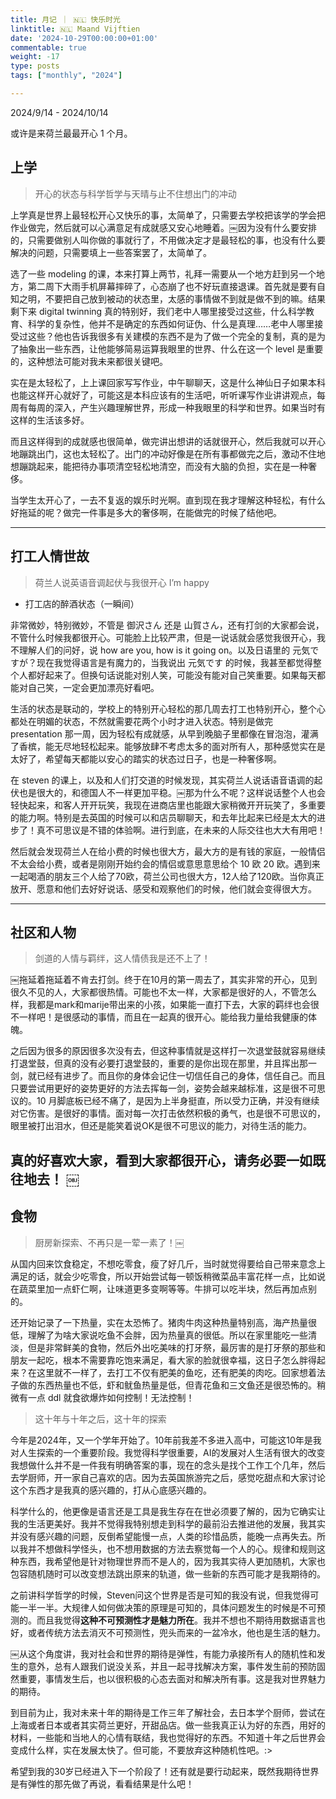 ```yaml
---
title: 月记 ｜ 🇳🇱 快乐时光
linktitle: 🇳🇱 Maand Vijftien
date: '2024-10-29T00:00:00+01:00'
commentable: true
weight: -17
type: posts
tags: ["monthly", "2024"]

---
```


2024/9/14 - 2024/10/14

或许是来荷兰最最开心 1 个月。

<!--more-->

上学
---

>  开心的状态与科学哲学与天晴与止不住想出门的冲动

上学真是世界上最轻松开心又快乐的事，太简单了，只需要去学校把该学的学会把作业做完，然后就可以心满意足有成就感又安心地睡着。￼因为没有什么要安排的，只需要做别人叫你做的事就行了，不用做决定才是最轻松的事，也没有什么要解决的问题，只需要填上一些答案罢了，太简单了。

选了一些 modeling 的课，本来打算上两节，礼拜一需要从一个地方赶到另一个地方，第二周下大雨手机屏幕摔碎了，心态崩了也不好玩直接退课。首先就是要有自知之明，不要把自己放到被动的状态里，太感的事情做不到就是做不到的嘛。结果剩下来 digital twinning 真的特别好，我们老中人哪里接受过这些，什么科学教育、科学的复杂性，他并不是确定的东西如何证伪、什么是真理……老中人哪里接受过这些？他也告诉我很多有关建模的东西不是为了做一个完全的复制，真的是为了抽象出一些东西，让他能够简易运算我眼里的世界、什么在这一个 level 是重要的，这种想法可能对我未来都很关键吧。

实在是太轻松了，上上课回家写写作业，中午聊聊天，这是什么神仙日子如果本科也能这样开心就好了，可能这是本科应该有的生活吧，听听课写作业讲讲观点，每周有每周的深入，产生兴趣理解世界，形成一种我眼里的科学和世界。如果当时有这样的生活该多好。

而且这样得到的成就感也很简单，做完讲出想讲的话就很开心，然后我就可以开心地蹦跳出门，这也太轻松了。出门的冲动好像是在所有事都做完之后，激动不住地想蹦跳起来，能把待办事项清空轻松地清空，而没有大脑的负担，实在是一种奢侈。

当学生太开心了，一去不复返的娱乐时光啊。直到现在我才理解这种轻松，有什么好拖延的呢？做完一件事是多大的奢侈啊，在能做完的时候了结他吧。

---

## 打工人情世故

>  荷兰人说英语音调起伏与我很开心 I’m happy

- 打工店的醉酒状态（一瞬间）

非常微妙，特别微妙，不管是 御沢さん 还是 山賀さん，还有打剑的大家都会说，不管什么时候我都很开心。可能脸上比较严肃，但是一说话就会感觉我很开心，我不理解人们的问好，说 how are you, how is it going on。以及日语里的 元気ですが？现在我觉得语言是有魔力的，当我说出 元気です 的时候，我甚至都觉得整个人都好起来了。但换句话说能对别人笑，可能没有能对自己笑重要。如果每天都能对自己笑，一定会更加漂亮好看吧。

生活的状态是联动的，学校上的特别开心轻松的那几周去打工也特别开心，整个心都处在明媚的状态，不然就需要花两个小时才进入状态。特别是做完 presentation 那一周，因为轻松有成就感，从早到晚脑子里都像在冒泡泡，灌满了香槟，能无尽地轻松起来。能够放肆不考虑太多的面对所有人，那种感觉实在是太好了，希望每天都能以安心的踏实的状态过日子，也是一种奢侈啊。

在 steven 的课上，以及和人们打交道的时候发现，其实荷兰人说话语音语调的起伏也是很大的，和德国人不一样更加平稳。￼那为什么不呢？这样说话整个人也会轻快起来，和客人开开玩笑，我现在进商店里也能跟大家稍微开开玩笑了，多重要的能力啊。特别是去英国的时候可以和店员聊聊天，和去年比起来已经是太大的进步了！真不可思议是不错的体验啊。进行到底，在未来的人际交往也大大有用吧！

然后就会发现荷兰人在给小费的时候也很大方，最大方的是有钱的家庭，一般情侣不太会给小费，或者是刚刚开始约会的情侣或意思意思给个 10 欧 20 欧。遇到来一起喝酒的朋友三个人给了70欧，荷兰公司也很大方，12人给了120欧。当你真正放开、愿意和他们去好好说话、感受和观察他们的时候，他们就会变得很大方。

---

## 社区和人物

>  剑道的人情与羁绊，这人情债我是还不上了！

￼拖延着拖延着不肯去打剑。终于在10月的第一周去了，其实非常的开心，见到很久不见的人，大家都很热情。可能也不太一样，大家都是很好的人，不管怎么样，我都是mark和marije带出来的小孩，如果能一直打下去，大家的羁绊也会很不一样吧！是很感动的事情，而且在一起真的很开心。能给我力量给我健康的体魄。

之后因为很多的原因很多次没有去，但这种事情就是这样打一次退堂鼓就容易继续打退堂鼓，但真的没有必要打退堂鼓的，重要的是你出现在那里，并且挥出那一剑，就已经有进步了。而且你的身体会记住一切信任自己的身体，信任自己。而且只要尝试用更好的姿势更好的方法去挥每一剑，姿势会越来越标准，这是很不可思议的。10 月脚底板已经不痛了，是因为上半身挺直，所以受力正确，并没有继续对它伤害。是很好的事情。面对每一次打击依然积极的勇气，也是很不可思议的，眼里被打出泪水，但还是能笑着说OK是很不可思议的能力，对待生活的能力。

真的好喜欢大家，看到大家都很开心，请务必要一如既往地去！
￼
---

## 食物

> 厨房新探索、不再只是一荤一素了！￼

从国内回来饮食稳定，不想吃零食，瘦了好几斤，当时就觉得要给自己带来意念上满足的话，就会少吃零食，所以开始尝试每一顿饭稍微菜品丰富花样一点，比如说在蔬菜里加一点虾仁啊，让味道更多变啊等等。牛排可以吃半块，然后再加点别的。

还开始记录了一下热量，实在太恐怖了。猪肉牛肉这种热量特别高，海产热量很低，理解了为啥大家说吃鱼不会胖，因为热量真的很低。所以在家里能吃一些清淡，但是非常鲜美的食物，然后外出吃美味的打牙祭，最厉害的是打牙祭的那些和朋友一起吃，根本不需要靠吃饱来满足，看大家的脸就很幸福，这日子怎么胖得起来？在这里就不一样了，去打工不仅有肥美的鱼吃，还有肥美的肉吃。回家想着法子做的东西热量也不低，虾和鱿鱼热量是低，但青花鱼和三文鱼还是很恐怖的。稍微有一点 ddl 就食欲爆炸如何控制！无法控制！

> 这十年与十年之后，这十年的探索

今年是2024年，又一个学年开始了。10年前我差不多进入高中，可能这10年是我对人生探索的一个重要阶段。我觉得科学很重要，AI的发展对人生活有很大的改变我想做什么并不是一件我有明确答案的事，现在的念头是找个工作工个几年，然后去学厨师，开一家自己喜欢的店。因为去英国旅游完之后，感觉吃甜点和大家讨论这个东西才是我真的感兴趣的，打从心底感兴趣的。

科学什么的，他更像是语言还是工具是我生存在在世必须要了解的，因为它确实让我的生活更美好。我并不觉得我特别想走到科学的最前沿去推进他的发展，我其实并没有感兴趣的问题，反倒希望能慢一点，人类的珍惜品质，能晚一点再失去。所以我并不想做科学怪头，也不想用数据的方法去察觉每一个人的心。规律和规则这种东西，我希望他是针对物理世界而不是人的，因为我其实待人更加随机，大家也包容随机随时可以改变想法跳出原来的轨道，做一些新的东西可能才是我期待的。

之前讲科学哲学的时候，Steven问这个世界是否是可知的我没有说，但我觉得可能一半一半。大规律人如何做决策的原理是可知的，具体问题发生的时候是不可预测的。而且我觉得**这种不可预测性才是魅力所在**。我并不想也不期待用数据语言也好，或者传统方法去消灭不可预测性，兜头而来的一盆冷水，他也是生活的魅力。

￼从这个角度讲，我对社会和世界的期待是弹性，有能力承接所有人的随机性和发生的意外，总有人跟我们说没关系，并且一起寻找解决方案，事件发生前的预防固然重要，事情发生后，也以很积极的心态去面对和解决所有事。这是我对世界魅力的期待。

到目前为止，我对未来十年的期待是工作三年了解社会，去日本学个厨师，尝试在上海或者日本或者其实荷兰更好，开甜品店。做一些我真正认为好的东西，用好的材料，一些能和当地人的心情有联结，我也觉得好的东西。不知道十年之后世界会变成什么样，实在发展太快了。但可能，不要放弃这种随机性吧。:> 

希望到我的30岁已经进入下一个阶段了！还有就是要行动起来，既然我期待世界是有弹性的那先做了再说，看看结果是什么吧！